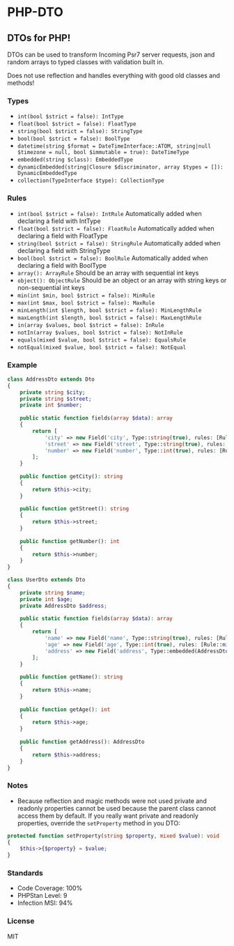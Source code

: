 # PHP-DTO
## DTOs for PHP!

DTOs can be used to transform Incoming Psr7 server requests, json and random arrays to typed classes with validation built in.

Does not use reflection and handles everything with good old classes and methods!

### Types
- `int(bool $strict = false): IntType`
- `float(bool $strict = false): FloatType`
- `string(bool $strict = false): StringType`
- `bool(bool $strict = false): BoolType`
- `datetime(string $format = DateTimeInterface::ATOM, string|null $timezone = null, bool $immutable = true): DateTimeType`
- `embedded(string $class): EmbeddedType`
- `dynamicEmbedded(string|Closure $discriminator, array $types = []): DynamicEmbeddedType`
- `collection(TypeInterface $type): CollectionType`

### Rules
- `int(bool $strict = false): IntRule` Automatically added when declaring a field with IntType
- `float(bool $strict = false): FloatRule` Automatically added when declaring a field with FloatType
- `string(bool $strict = false): StringRule` Automatically added when declaring a field with StringType
- `bool(bool $strict = false): BoolRule` Automatically added when declaring a field with BoolType
- `array(): ArrayRule` Should be an array with sequential int keys
- `object(): ObjectRule` Should be an object or an array with string keys or non-sequential int keys
- `min(int $min, bool $strict = false): MinRule`
- `max(int $max, bool $strict = false): MaxRule`
- `minLength(int $length, bool $strict = false): MinLengthRule`
- `maxLength(int $length, bool $strict = false): MaxLengthRule`
- `in(array $values, bool $strict = false): InRule`
- `notIn(array $values, bool $strict = false): NotInRule`
- `equals(mixed $value, bool $strict = false): EqualsRule`
- `notEqual(mixed $value, bool $strict = false): NotEqual`

### Example
```php
class AddressDto extends Dto
{
    private string $city;
    private string $street;
    private int $number;
    
    public static function fields(array $data): array
    {
        return [
            'city' => new Field('city', Type::string(true), rules: [Rule::in(['London', 'Paris', 'New York'])]),
            'street' => new Field('street', Type::string(true), rules: [Rule::min(5)]),
            'number' => new Field('number', Type::int(true), rules: [Rule::min(1), Rule::max(100)]),
        ];
    }
    
    public function getCity(): string
    {
        return $this->city;
    }
    
    public function getStreet(): string
    {
        return $this->street;
    }
    
    public function getNumber(): int
    {
        return $this->number;
    }
}

class UserDto extends Dto
{
    private string $name;
    private int $age;
    private AddressDto $address;
    
    public static function fields(array $data): array
    {
        return [
            'name' => new Field('name', Type::string(true), rules: [Rule::min(5)]),
            'age' => new Field('age', Type::int(true), rules: [Rule::min(18)]),
            'address' => new Field('address', Type::embedded(AddressDto::class)),
        ];
    }
    
    public function getName(): string
    {
        return $this->name;
    }
    
    public function getAge(): int
    {
        return $this->age;
    }
    
    public function getAddress(): AddressDto
    {
        return $this->address;
    }
}
```

### Notes
- Because reflection and magic methods were not used private and readonly properties
cannot be used because the parent class cannot access them by default. If you really want private and readonly
properties, override the `setProperty` method in you DTO:
```php
protected function setProperty(string $property, mixed $value): void
{
    $this->{$property} = $value;
}
```

### Standards
- Code Coverage: 100%
- PHPStan Level: 9
- Infection MSI: 94%

### License
MIT
